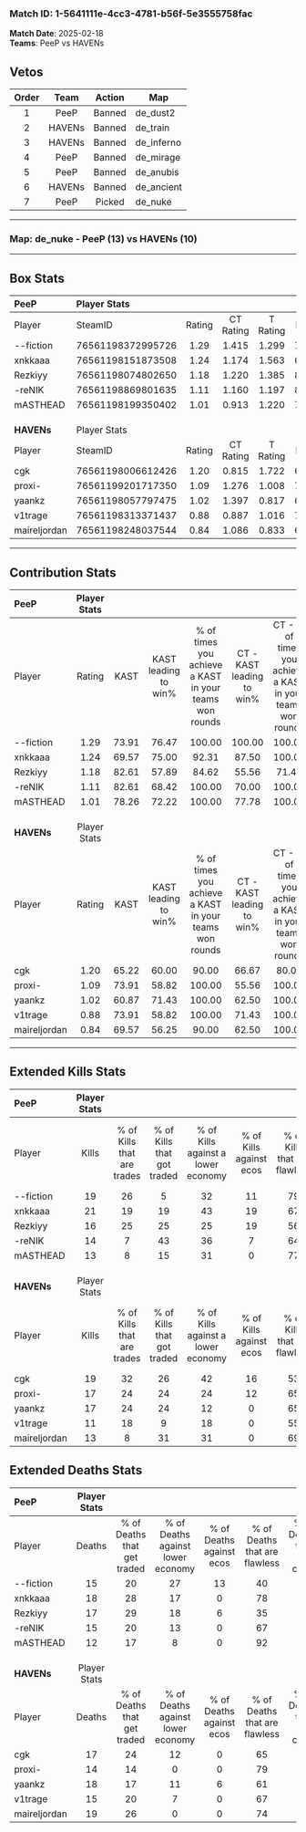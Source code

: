 ### Match ID: 1-5641111e-4cc3-4781-b56f-5e3555758fac  
**Match Date**: 2025-02-18  
**Teams**: PeeP vs HAVENs  

## Vetos  

| Order | Team | Action | Map |
| :---: | :--: | :----: | --- |
| 1 | PeeP | Banned | de_dust2 |
| 2 | HAVENs | Banned | de_train |
| 3 | HAVENs | Banned | de_inferno |
| 4 | PeeP | Banned | de_mirage |
| 5 | PeeP | Banned | de_anubis |
| 6 | HAVENs | Banned | de_ancient |
| 7 | PeeP | Picked | de_nuke |

---  

### **Map**: de_nuke - PeeP (13) vs HAVENs (10)  
---  

## Box Stats  

| **PeeP**     | Player Stats      |        |           |          |       |      |       |         |        |      |     |
| :- | :- | :-: | :-: | :-: | :-: | :-: | :-: | :-: | :-: | :-: | :-: |
| Player       | SteamID           | Rating | CT Rating | T Rating | KAST  | ADR  | Kills | Assists | Deaths | K/D  | HS% |
| --fiction    | 76561198372995726 |  1.29  |   1.415   |  1.299   | 73.91 | 95.3 |  19   |    3    |   15   | 1.27 | 63  |
| xnkkaaa      | 76561198151873508 |  1.24  |   1.174   |  1.563   | 69.57 | 93.6 |  21   |    0    |   18   | 1.17 | 80  |
| Rezkiyy      | 76561198074802650 |  1.18  |   1.220   |  1.385   | 82.61 | 87.6 |  16   |    7    |   17   | 0.94 | 56  |
| -reNIK       | 76561198869801635 |  1.11  |   1.160   |  1.197   | 82.61 | 75.8 |  14   |    5    |   15   | 0.93 | 42  |
| mASTHEAD     | 76561198199350402 |  1.01  |   0.913   |  1.220   | 78.26 | 48.3 |  13   |    3    |   12   | 1.08 | 23  |
|              |                   |        |           |          |       |      |       |         |        |      |     |
|              |                   |        |           |          |       |      |       |         |        |      |     |
|              |                   |        |           |          |       |      |       |         |        |      |     |
| **HAVENs**   | Player Stats      |        |           |          |       |      |       |         |        |      |     |
| Player       | SteamID           | Rating | CT Rating | T Rating | KAST  | ADR  | Kills | Assists | Deaths | K/D  | HS% |
| cgk          | 76561198006612426 |  1.20  |   0.815   |  1.722   | 65.22 | 96.0 |  19   |    7    |   17   | 1.12 | 57  |
| proxi-       | 76561199201717350 |  1.09  |   1.276   |  1.008   | 73.91 | 50.0 |  17   |    3    |   14   | 1.21 | 41  |
| yaankz       | 76561198057797475 |  1.02  |   1.397   |  0.817   | 60.87 | 83.1 |  17   |    7    |   18   | 0.94 | 76  |
| v1trage      | 76561198313371437 |  0.88  |   0.887   |  1.016   | 73.91 | 61.7 |  11   |    4    |   15   | 0.73 | 36  |
| maireljordan | 76561198248037544 |  0.84  |   1.086   |  0.833   | 69.57 | 64.9 |  13   |    3    |   19   | 0.68 | 69  |
---  

## Contribution Stats  

| **PeeP**     | Player Stats |       |                      |                                                        |                           |                                                             |                          |                                                            |
| :- | :-: | :-: | :-: | :-: | :-: | :-: | :-: | :-: |
| Player       |    Rating    | KAST  | KAST leading to win% | % of times you achieve a KAST in your teams won rounds | CT - KAST leading to win% | CT - % of times you achieve a KAST in your teams won rounds | T - KAST leading to win% | T - % of times you achieve a KAST in your teams won rounds |
| --fiction    |     1.29     | 73.91 |        76.47         |                         100.00                         |          100.00           |                           100.00                            |          60.00           |                           100.00                           |
| xnkkaaa      |     1.24     | 69.57 |        75.00         |                         92.31                          |           87.50           |                           100.00                            |          62.50           |                           83.33                            |
| Rezkiyy      |     1.18     | 82.61 |        57.89         |                         84.62                          |           55.56           |                            71.43                            |          60.00           |                           100.00                           |
| -reNIK       |     1.11     | 82.61 |        68.42         |                         100.00                         |           70.00           |                           100.00                            |          66.67           |                           100.00                           |
| mASTHEAD     |     1.01     | 78.26 |        72.22         |                         100.00                         |           77.78           |                           100.00                            |          66.67           |                           100.00                           |
|              |              |       |                      |                                                        |                           |                                                             |                          |                                                            |
|              |              |       |                      |                                                        |                           |                                                             |                          |                                                            |
|              |              |       |                      |                                                        |                           |                                                             |                          |                                                            |
| **HAVENs**   | Player Stats |       |                      |                                                        |                           |                                                             |                          |                                                            |
| Player       |    Rating    | KAST  | KAST leading to win% | % of times you achieve a KAST in your teams won rounds | CT - KAST leading to win% | CT - % of times you achieve a KAST in your teams won rounds | T - KAST leading to win% | T - % of times you achieve a KAST in your teams won rounds |
| cgk          |     1.20     | 65.22 |        60.00         |                         90.00                          |           66.67           |                            80.00                            |          55.56           |                           100.00                           |
| proxi-       |     1.09     | 73.91 |        58.82         |                         100.00                         |           55.56           |                           100.00                            |          62.50           |                           100.00                           |
| yaankz       |     1.02     | 60.87 |        71.43         |                         100.00                         |           62.50           |                           100.00                            |          83.33           |                           100.00                           |
| v1trage      |     0.88     | 73.91 |        58.82         |                         100.00                         |           71.43           |                           100.00                            |          50.00           |                           100.00                           |
| maireljordan |     0.84     | 69.57 |        56.25         |                         90.00                          |           62.50           |                           100.00                            |          50.00           |                           80.00                            |
---  

## Extended Kills Stats  

| **PeeP**     | Player Stats |                            |                            |                                    |                         |                              |                                 |                                       |                    |           |
| :- | :-: | :-: | :-: | :-: | :-: | :-: | :-: | :-: | :-: | :-: |
| Player       |    Kills     | % of Kills that are trades | % of Kills that got traded | % of Kills against a lower economy | % of Kills against ecos | % of Kills that are flawless | % of Kills that are close duels | % of Kills that are assisted by flash | Pistol Round Kills | AWP Kills |
| --fiction    |      19      |             26             |             5              |                 32                 |           11            |              79              |                5                |                   5                   |         0          |     2     |
| xnkkaaa      |      21      |             19             |             19             |                 43                 |           19            |              67              |                5                |                   0                   |         0          |     3     |
| Rezkiyy      |      16      |             25             |             25             |                 25                 |           19            |              56              |                6                |                  13                   |         0          |     2     |
| -reNIK       |      14      |             7              |             43             |                 36                 |            7            |              64              |               14                |                   7                   |         0          |     1     |
| mASTHEAD     |      13      |             8              |             15             |                 31                 |            0            |              77              |                0                |                   0                   |         6          |     2     |
|              |              |                            |                            |                                    |                         |                              |                                 |                                       |                    |           |
|              |              |                            |                            |                                    |                         |                              |                                 |                                       |                    |           |
|              |              |                            |                            |                                    |                         |                              |                                 |                                       |                    |           |
| **HAVENs**   | Player Stats |                            |                            |                                    |                         |                              |                                 |                                       |                    |           |
| Player       |    Kills     | % of Kills that are trades | % of Kills that got traded | % of Kills against a lower economy | % of Kills against ecos | % of Kills that are flawless | % of Kills that are close duels | % of Kills that are assisted by flash | Pistol Round Kills | AWP Kills |
| cgk          |      19      |             32             |             26             |                 42                 |           16            |              53              |                5                |                   0                   |         0          |     0     |
| proxi-       |      17      |             24             |             24             |                 24                 |           12            |              65              |               18                |                   0                   |         7          |     2     |
| yaankz       |      17      |             24             |             24             |                 12                 |            0            |              65              |                6                |                   6                   |         0          |     0     |
| v1trage      |      11      |             18             |             9              |                 18                 |            0            |              55              |               18                |                   0                   |         0          |     0     |
| maireljordan |      13      |             8              |             31             |                 31                 |            0            |              69              |                0                |                   8                   |         0          |     0     |
## Extended Deaths Stats  

| **PeeP**     | Player Stats |                             |                                   |                          |                               |                            |                           |               |
| :- | :-: | :-: | :-: | :-: | :-: | :-: | :-: | :-: |
| Player       |    Deaths    | % of Deaths that get traded | % of Deaths against lower economy | % of Deaths against ecos | % of Deaths that are flawless | % of Deaths that are close | % of Deaths while blinded | Deaths to AWP |
| --fiction    |      15      |             20              |                27                 |            13            |              40               |             7              |             0             |       3       |
| xnkkaaa      |      18      |             28              |                17                 |            0             |              78               |             11             |            11             |       1       |
| Rezkiyy      |      17      |             29              |                18                 |            6             |              35               |             12             |             0             |       0       |
| -reNIK       |      15      |             20              |                13                 |            0             |              67               |             13             |             0             |       1       |
| mASTHEAD     |      12      |             17              |                 8                 |            0             |              92               |             0              |             0             |       2       |
|              |              |                             |                                   |                          |                               |                            |                           |               |
|              |              |                             |                                   |                          |                               |                            |                           |               |
|              |              |                             |                                   |                          |                               |                            |                           |               |
| **HAVENs**   | Player Stats |                             |                                   |                          |                               |                            |                           |               |
| Player       |    Deaths    | % of Deaths that get traded | % of Deaths against lower economy | % of Deaths against ecos | % of Deaths that are flawless | % of Deaths that are close | % of Deaths while blinded | Deaths to AWP |
| cgk          |      17      |             24              |                12                 |            0             |              65               |             6              |             0             |       1       |
| proxi-       |      14      |             14              |                 0                 |            0             |              79               |             0              |             7             |       1       |
| yaankz       |      18      |             17              |                11                 |            6             |              61               |             17             |             6             |       1       |
| v1trage      |      15      |             20              |                 7                 |            0             |              67               |             0              |             7             |       1       |
| maireljordan |      19      |             26              |                 0                 |            0             |              74               |             5              |             5             |       2       |
